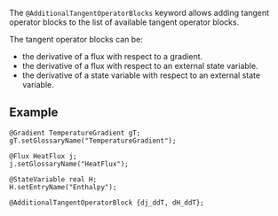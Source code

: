 The `@AdditionalTangentOperatorBlocks` keyword allows adding tangent
operator blocks to the list of available tangent operator blocks.

The tangent operator blocks can be:

- the derivative of a flux with respect to a gradient.
- the derivative of a flux with respect to an external state variable.
- the derivative of a state variable with respect to an external state
  variable.

## Example

~~~~{.cpp}
@Gradient TemperatureGradient gT;
gT.setGlossaryName("TemperatureGradient");

@Flux HeatFlux j;
j.setGlossaryName("HeatFlux");

@StateVariable real H;
H.setEntryName("Enthalpy");

@AdditionalTangentOperatorBlock {dj_ddT, dH_ddT};
~~~~
